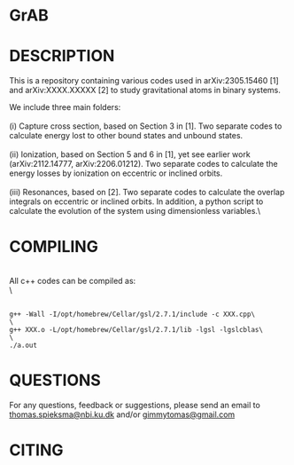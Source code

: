 # GrAB
# DESCRIPTION
This is a repository containing various codes used in arXiv:2305.15460 [1] and arXiv:XXXX.XXXXX [2] to study gravitational atoms in binary systems. 

We include three main folders:\
\
(i) Capture cross section, based on Section 3 in [1]. Two separate codes to calculate energy lost to other bound states and unbound states.\
\
(ii) Ionization, based on Section 5 and 6 in [1], yet see earlier work (arXiv:2112.14777, arXiv:2206.01212). Two separate codes to calculate the energy losses by ionization on eccentric or inclined orbits.\
\
(iii) Resonances, based on [2]. Two separate codes to calculate the overlap integrals on eccentric or inclined orbits. In addition, a python script to calculate the evolution of the system using dimensionless variables.\
# COMPILING
\
All c++ codes can be compiled as:\
\
<pre><code>
g++ -Wall -I/opt/homebrew/Cellar/gsl/2.7.1/include -c XXX.cpp\
\
g++ XXX.o -L/opt/homebrew/Cellar/gsl/2.7.1/lib -lgsl -lgslcblas\
\
./a.out
</code></pre>
# QUESTIONS
For any questions, feedback or suggestions, please send an email to <a href="mailto:thomas.spieksma@nbi.ku.dk">thomas.spieksma@nbi.ku.dk</a> and/or <a href="mailto:gimmytomas@gmail.com">gimmytomas@gmail.com</a>
# CITING
